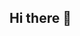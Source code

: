 ## Hi there 👋

<!--
**dhoophs/dhoophs** is a ✨ _special_ ✨ repository because its `README.md` (this file) appears on your GitHub profile.

Here are some ideas to get you started:

👋 Hi, I’m @dhoophs
👀 I’m interested in coding,dancing,sports...
🌱 I’m currently learning NLP.
💞️ I’m looking to collaborate on Data Structures.
📫 How to reach me mail me to : hsdrockers@gmail.com
